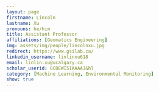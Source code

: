 ```yaml
---
layout: page
firstname: Lincoln
lastname: Xu
pronouns: he/him
title: Assistant Professor
affiliations: [Geomatics Engineering]
img: assets/img/people/lincolnxu.jpg
redirect: https://www.gsilab.ca/
linkedin_username: linlinxu618
email: linlin.xu@ucalgary.ca
scholar_userid: GCDEWI5IAAAAJ&hl
category: [Machine Learning, Environmental Monitoring]
show: true
---
```

